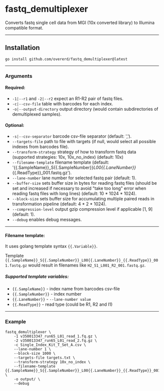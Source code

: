 # fastq_demultiplexer

Converts fastq single cell data from MGI (10x converted library) to Illumina compatible format.

---

## Installation

```shell
go install github.com/overerd/fastq_demultiplexer@latest
```

---

### Arguments

#### Required:
* `-1|--r1` and `-2|--r2` expect an R1-R2 pair of fastq files.
* `-c|--csv-file` table with barcodes for each index.
* `-o|--output-directory` output directory (would contain subdirectories of demultiplexed samples).

#### Optional:
* `-s|--csv-separator` barcode csv-file separator (default: ',').
* `--targets-file` path to file with targets (if null, would select all possible indexes from barcodes file).
* `--transform-strategy` strategy of how to transform fastq data (supported strategies: 10x, 10x_no_index) (default: 10x)
* `--filename-template` filename template (default: '{{.SampleName}}_S{{.SampleNumber}}_L00{{.LaneNumber}}_{{.ReadType}}_001.fastq.gz').
* `--lane-number` lane number for selected fastq pair (default: 1).
* `--buffer-size` sets buffer size in bytes for reading fastq files (should be set and increased if necessary to avoid "take too long" error when reading fastq files with long lines) (default: 10 * 1024 * 1024).
* `--block-size` sets buffer size for accumulating multiple paired reads in transformation pipeline (default: 4 * 2 * 1024).
* `--compression-level` output gzip compression level if applicable [1, 9] (default: 1).
* `--debug` enables debug messages.

---

#### Filename template:

It uses golang template syntax `{{.Variable}}`.

Template `{{.SampleName}}_S{{.SampleNumber}}_L00{{.LaneNumber}}_{{.ReadType}}_001.fastq.gz` would result in filenames like `H2_S1_L001_R2_001.fastq.gz`.

##### Supported template variables:

* `{{.SampleName}}` - index name from barcodes csv-file
* `{{.SampleNumber}}` - index number
* `{{.LaneNumber}}` - `--lane-number value`
* `{{.ReadType}}` - read type (could be R1, R2 and I1)

---

### Example

```shell
fastq_demultiplexer \
    -1 v350013347_run65_L01_read_1.fq.gz \
    -2 v350013347_run65_L01_read_2.fq.gz \
    -c Single_Index_Kit_T_Set_A.csv \
    --lane-number 1 \
    --block-size 1000 \
    --targets-file targets.txt \
    --transform-strategy 10x_no_index \
    --filename-template {{.SampleName}}_S{{.SampleNumber}}_L00{{.LaneNumber}}_{{.ReadType}}_001.fastq.gz \
    -o output/ \
    --debug
```
